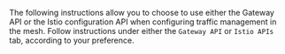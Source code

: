 ---
---
The following instructions allow you to choose to use either the Gateway API or the Istio configuration API when configuring
traffic management in the mesh. Follow instructions under either the `Gateway API` or `Istio APIs` tab,
according to your preference.
